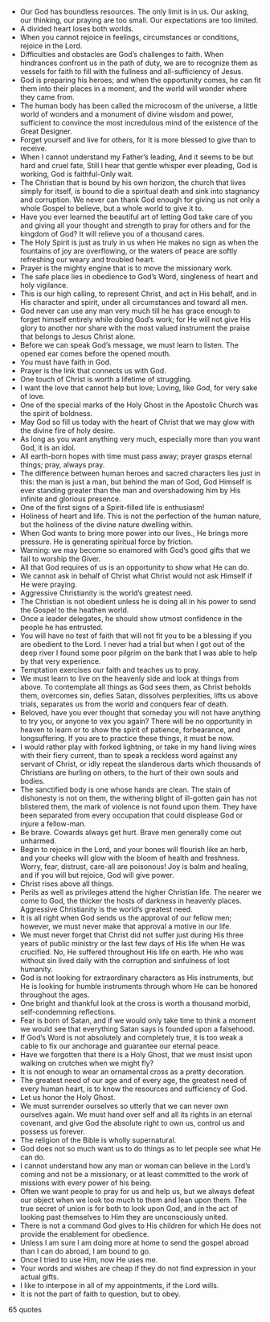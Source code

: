  - Our God has boundless resources. The only limit is in us. Our asking, our thinking, our praying are too small. Our expectations are too limited.
 - A divided heart loses both worlds.
 - When you cannot rejoice in feelings, circumstances or conditions, rejoice in the Lord.
 - Difficulties and obstacles are God’s challenges to faith. When hindrances confront us in the path of duty, we are to recognize them as vessels for faith to fill with the fullness and all-sufficiency of Jesus.
 - God is preparing his heroes; and when the opportunity comes, he can fit them into their places in a moment, and the world will wonder where they came from.
 - The human body has been called the microcosm of the universe, a little world of wonders and a monument of divine wisdom and power, sufficient to convince the most incredulous mind of the existence of the Great Designer.
 - Forget yourself and live for others, for It is more blessed to give than to receive.
 - When I cannot understand my Father’s leading, And it seems to be but hard and cruel fate, Still I hear that gentle whisper ever pleading, God is working, God is faithful-Only wait.
 - The Christian that is bound by his own horizon, the church that lives simply for itself, is bound to die a spiritual death and sink into stagnancy and corruption. We never can thank God enough for giving us not only a whole Gospel to believe, but a whole world to give it to.
 - Have you ever learned the beautiful art of letting God take care of you and giving all your thought and strength to pray for others and for the kingdom of God? It will relieve you of a thousand cares.
 - The Holy Spirit is just as truly in us when He makes no sign as when the fountains of joy are overflowing, or the waters of peace are softly refreshing our weary and troubled heart.
 - Prayer is the mighty engine that is to move the missionary work.
 - The safe place lies in obedience to God’s Word, singleness of heart and holy vigilance.
 - This is our high calling, to represent Christ, and act in His behalf, and in His character and spirit, under all circumstances and toward all men.
 - God never can use any man very much till he has grace enough to forget himself entirely while doing God’s work; for He will not give His glory to another nor share with the most valued instrument the praise that belongs to Jesus Christ alone.
 - Before we can speak God’s message, we must learn to listen. The opened ear comes before the opened mouth.
 - You must have faith in God.
 - Prayer is the link that connects us with God.
 - One touch of Christ is worth a lifetime of struggling.
 - I want the love that cannot help but love; Loving, like God, for very sake of love.
 - One of the special marks of the Holy Ghost in the Apostolic Church was the spirit of boldness.
 - May God so fill us today with the heart of Christ that we may glow with the divine fire of holy desire.
 - As long as you want anything very much, especially more than you want God, it is an idol.
 - All earth-born hopes with time must pass away; prayer grasps eternal things; pray, always pray.
 - The difference between human heroes and sacred characters lies just in this: the man is just a man, but behind the man of God, God Himself is ever standing greater than the man and overshadowing him by His infinite and glorious presence.
 - One of the first signs of a Spirit-filled life is enthusiasm!
 - Holiness of heart and life. This is not the perfection of the human nature, but the holiness of the divine nature dwelling within.
 - When God wants to bring more power into our lives., He brings more pressure. He is generating spiritual force by friction.
 - Warning: we may become so enamored with God’s good gifts that we fail to worship the Giver.
 - All that God requires of us is an opportunity to show what He can do.
 - We cannot ask in behalf of Christ what Christ would not ask Himself if He were praying.
 - Aggressive Christianity is the world’s greatest need.
 - The Christian is not obedient unless he is doing all in his power to send the Gospel to the heathen world.
 - Once a leader delegates, he should show utmost confidence in the people he has entrusted.
 - You will have no test of faith that will not fit you to be a blessing if you are obedient to the Lord. I never had a trial but when I got out of the deep river I found some poor pilgrim on the bank that I was able to help by that very experience.
 - Temptation exercises our faith and teaches us to pray.
 - We must learn to live on the heavenly side and look at things from above. To contemplate all things as God sees them, as Christ beholds them, overcomes sin, defies Satan, dissolves perplexities, lifts us above trials, separates us from the world and conquers fear of death.
 - Beloved, have you ever thought that someday you will not have anything to try you, or anyone to vex you again? There will be no opportunity in heaven to learn or to show the spirit of patience, forbearance, and longsuffering. If you are to practice these things, it must be now.
 - I would rather play with forked lightning, or take in my hand living wires with their fiery current, than to speak a reckless word against any servant of Christ, or idly repeat the slanderous darts which thousands of Christians are hurling on others, to the hurt of their own souls and bodies.
 - The sanctified body is one whose hands are clean. The stain of dishonesty is not on them, the withering blight of ill-gotten gain has not blistered them, the mark of violence is not found upon them. They have been separated from every occupation that could displease God or injure a fellow-man.
 - Be brave. Cowards always get hurt. Brave men generally come out unharmed.
 - Begin to rejoice in the Lord, and your bones will flourish like an herb, and your cheeks will glow with the bloom of health and freshness. Worry, fear, distrust, care-all are poisonous! Joy is balm and healing, and if you will but rejoice, God will give power.
 - Christ rises above all things.
 - Perils as well as privileges attend the higher Christian life. The nearer we come to God, the thicker the hosts of darkness in heavenly places. Aggressive Christianity is the world’s greatest need.
 - It is all right when God sends us the approval of our fellow men; however, we must never make that approval a motive in our life.
 - We must never forget that Christ did not suffer just during His three years of public ministry or the last few days of His life when He was crucified. No, He suffered throughout His life on earth. He who was without sin lived daily with the corruption and sinfulness of lost humanity.
 - God is not looking for extraordinary characters as His instruments, but He is looking for humble instruments through whom He can be honored throughout the ages.
 - One bright and thankful look at the cross is worth a thousand morbid, self-condemning reflections.
 - Fear is born of Satan, and if we would only take time to think a moment we would see that everything Satan says is founded upon a falsehood.
 - If God’s Word is not absolutely and completely true, it is too weak a cable to fix our anchorage and guarantee our eternal peace.
 - Have we forgotten that there is a Holy Ghost, that we must insist upon walking on crutches when we might fly?
 - It is not enough to wear an ornamental cross as a pretty decoration.
 - The greatest need of our age and of every age, the greatest need of every human heart, is to know the resources and sufficiency of God.
 - Let us honor the Holy Ghost.
 - We must surrender ourselves so utterly that we can never own ourselves again. We must hand over self and all its rights in an eternal covenant, and give God the absolute right to own us, control us and possess us forever.
 - The religion of the Bible is wholly supernatural.
 - God does not so much want us to do things as to let people see what He can do.
 - I cannot understand how any man or woman can believe in the Lord’s coming and not be a missionary, or at least committed to the work of missions with every power of his being.
 - Often we want people to pray for us and help us, but we always defeat our object when we look too much to them and lean upon them. The true secret of union is for both to look upon God, and in the act of looking past themselves to Him they are unconsciously united.
 - There is not a command God gives to His children for which He does not provide the enablement for obedience.
 - Unless I am sure I am doing more at home to send the gospel abroad than I can do abroad, I am bound to go.
 - Once I tried to use Him, now He uses me.
 - Your words and wishes are cheap if they do not find expression in your actual gifts.
 - I like to interpose in all of my appointments, if the Lord wills.
 - It is not the part of faith to question, but to obey.

65 quotes